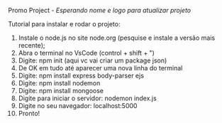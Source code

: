 Promo Project - *Esperando nome e logo para atualizar projeto*

Tutorial para instalar e rodar o projeto: 

1. Instale o node.js no site node.org (pesquise e instale a versão mais recente); 
2. Abra o terminal no VsCode (control + shift + ")
3. Digite: npm init (aqui vc vai criar um package json)
4. De OK em tudo até aparecer uma nova linha do terminal
5. Digite: npm install express body-parser ejs
6. Digite: npm install nodemon
7. Digite: npm install mongoose
8. Digite para iniciar o servidor: nodemon index.js 
9. Digite no seu navegador: localhost:5000
10. Pronto!